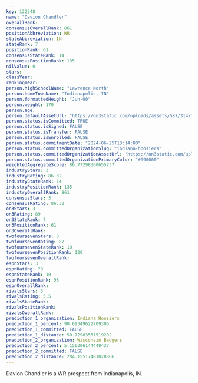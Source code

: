 ```yaml
---
key: 122548
name: "Davion Chandler"
overallRank: 
consensusOverallRank: 861
positionAbbreviation: WR
stateAbbreviation: IN
stateRank: 7
positionRank: 61
consensusStateRank: 14
consensusPositionRank: 135
nilValue: 0
stars: 
classYear: 
rankingYear: 
person.highSchoolName: "Lawrence North"
person.homeTownName: "Indianapolis, IN"
person.formattedHeight: "Jun-00"
person.weight: 170
person.age: 
person.defaultAssetUrl: "https://on3static.com/uploads/assets/587/314/314587.jpg"
person.status.isCommitted: TRUE
person.status.isSigned: FALSE
person.status.isTransfer: FALSE
person.status.isEnrolled: FALSE
person.status.commitmentDate: "2024-06-25T13:14:00"
person.status.committedOrganizationSlug: "indiana-hoosiers"
person.status.committedOrganizationAssetUrl: "https://on3static.com/uploads/assets/973/149/149973.svg"
person.status.committedOrganizationPrimaryColor: "#990000"
weightedAggregateScore: 86.77298360655737
industryStars: 3
industryRating: 86.32
industryStateRank: 14
industryPositionRank: 135
industryOverallRank: 861
consensusStars: 3
consensusRating: 86.32
on3Stars: 3
on3Rating: 89
on3StateRank: 7
on3PositionRank: 61
on3OverallRank: 
twofoursevenStars: 3
twofoursevenRating: 87
twofoursevenStateRank: 10
twofoursevenPositionRank: 120
twofoursevenOverallRank: 
espnStars: 3
espnRating: 78
espnStateRank: 10
espnPositionRank: 93
espnOverallRank: 
rivalsStars: 3
rivalsRating: 5.5
rivalsStateRank: 
rivalsPositionRank: 
rivalsOverallRank: 
prediction_1_organization: Indiana Hoosiers
prediction_1_percent: 90.69349622709306
prediction_1_committed: FALSE
prediction_1_distance: 50.72983551519202
prediction_2_organization: Wisconsin Badgers
prediction_2_percent: 5.156306144448437
prediction_2_committed: FALSE
prediction_2_distance: 284.15517481028866
---
```

Davion Chandler is a WR prospect from Indianapolis, IN.